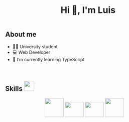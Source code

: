 <div id="user-content-toc">
  <ul align="center">
    <summary><h1 style="display: inline-block">Hi 👋, I'm Luis</h1></summary>
  </ul>
</div>

<!-- About me -->

## About me

- 👨‍🎓 University student 
- 💻 Web Developer
- 📖 I’m currently learning TypeScript
<br>

<!-- Tech Skills -->

<h2> Skills <img src = "https://media2.giphy.com/media/QssGEmpkyEOhBCb7e1/giphy.gif?cid=ecf05e47a0n3gi1bfqntqmob8g9aid1oyj2wr3ds3mg700bl&rid=giphy.gif" width = 32px> </h2>

<div align="center">
  <img width="60px" src="https://cdn.jsdelivr.net/gh/devicons/devicon@latest/icons/angular/angular-original-wordmark.svg"/>
  <img width="60px" height='48px' src="https://cdn.jsdelivr.net/gh/devicons/devicon@latest/icons/typescript/typescript-original.svg" />
  <img width="60px" height='48px' src="https://cdn.jsdelivr.net/gh/devicons/devicon@latest/icons/javascript/javascript-original.svg" />
  <img width="60px" src="https://cdn.jsdelivr.net/gh/devicons/devicon@latest/icons/php/php-original.svg" />
</div>
